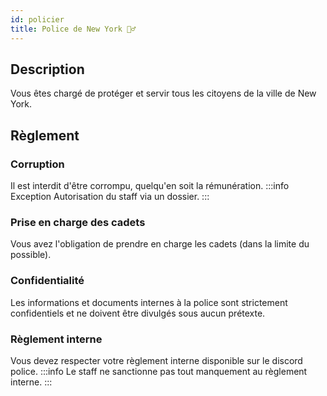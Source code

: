 ```yaml
---
id: policier
title: Police de New York 👮‍♂️
---
```



## Description
Vous êtes chargé de protéger et servir tous les citoyens de la ville de New York.

## Règlement

### Corruption
Il est interdit d'être corrompu, quelqu'en soit la rémunération.
:::info Exception
Autorisation du staff via un dossier.
:::

### Prise en charge des cadets
Vous avez l'obligation de prendre en charge les cadets (dans la limite du possible).

### Confidentialité
Les informations et documents internes à la police sont strictement confidentiels et ne doivent être divulgés sous aucun prétexte.

### Règlement interne
Vous devez respecter votre règlement interne disponible sur le discord police.
:::info
Le staff ne sanctionne pas tout manquement au règlement interne.
:::